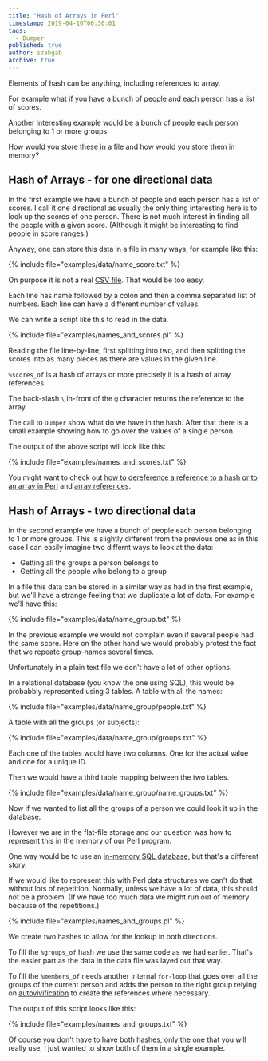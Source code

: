 ```yaml
---
title: "Hash of Arrays in Perl"
timestamp: 2019-04-16T06:30:01
tags:
  - Dumper
published: true
author: szabgab
archive: true
---
```



Elements of hash can be anything, including references to array.

For example what if you have a bunch of people and each person has a list of scores.

Another interesting example would be a bunch of people each person belonging to 1 or more groups.

How would you store these in a file and how would you store them in memory?



## Hash of Arrays - for one directional data

In the first example we have a bunch of people and each person has a list of scores.
I call it one directional as usually the only thing interesting here is to look up the scores of one person.
There is not much interest in finding all the people with a given score. (Although it might be interesting to
find people in score ranges.)

Anyway, one can store this data in a file in many ways, for example like this:

{% include file="examples/data/name_score.txt" %}

On purpose it is not a real [CSV file](/csv). That would be too easy.

Each line has name followed by a colon and then a comma separated list of numbers. Each line can have
a different number of values.

We can write a script like this to read in the data.

{% include file="examples/names_and_scores.pl" %}

Reading the file line-by-line, first splitting into two, and then splitting the scores into as many pieces as there are
values in the given line.

`%scores_of` is a hash of arrays or more precisely it is a hash of array references.

The back-slash `\` in-front of the `@` character returns the reference to the array.

The call to `Dumper` show what do we have in the hash.
After that there is a small example showing how to go over the values of a single person.

The output of the above script will look like this:

{% include file="examples/names_and_scores.txt" %}

You might want to check out [how to dereference a reference to a hash or to an array in Perl](/dereference-hash-array)
and [array references](/array-references-in-perl).


## Hash of Arrays - two directional data

In the second example we have a bunch of people each person belonging to 1 or more groups.
This is slightly different from the previous one as in this case I can easily imagine two differnt ways to look at the
data:

* Getting all the groups a person belongs to
* Getting all the people who belong to a group

In a file this data can be stored in a similar way as had in the first example, but we'll have a strange feeling that we
duplicate a lot of data. For example we'll have this:

{% include file="examples/data/name_group.txt" %}

In the previous example we would not complain even if several people had the same score.
Here on the other hand we would probably protest the fact that we repeate group-names several times.

Unfortunately in a plain text file we don't have a lot of other options.

In a relational database (you know the one using SQL), this would be probabbly represented using 3 tables.
A table with all the names:

{% include file="examples/data/name_group/people.txt" %}

A table with all the groups (or subjects):

{% include file="examples/data/name_group/groups.txt" %}

Each one of the tables would have two columns. One for the actual value and one for a unique ID.

Then we would have a third table mapping between the two tables.

{% include file="examples/data/name_group/name_groups.txt" %}


Now if we wanted to list all the groups of a person we could look it up in the database.

However we are in the flat-file storage and our question was how to represent this in the memory of our Perl program.

One way would be to use an [in-memory SQL database](/sqlite-in-memory), but that's a different story.

If we would like to represent this with Perl data structures we can't do that without lots of repetition.
Normally, unless we have a lot of data, this should not be a problem. (If we have too much data we might run out
of memory because of the repetitions.)


{% include file="examples/names_and_groups.pl" %}

We create two hashes to allow for the lookup in both directions.

To fill the `%groups_of` hash we use the same code as we had earlier. That's the easier part as the
data in the data file was layed out that way.

To fill the `%members_of` needs another internal `for-loop` that goes over all the groups of the
current person and adds the person to the right group relying on [autovivification](/autovivification)
to create the references where necessary.

The output of this script looks like this:

{% include file="examples/names_and_groups.txt" %}

Of course you don't have to have both hashes, only the one that you will really use, I just wanted to show
both of them in a single example.



